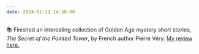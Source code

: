 ```yaml
---
date: 2024-01-21 14:38:00
---
```


📚 Finished an interesting collection of Golden Age mystery short stories, *The Secret of the Pointed Tower*, by French author Pierre Véry. [My review here.](https://multoghost.wordpress.com/2024/01/21/the-secret-of-the-pointed-tower/)
